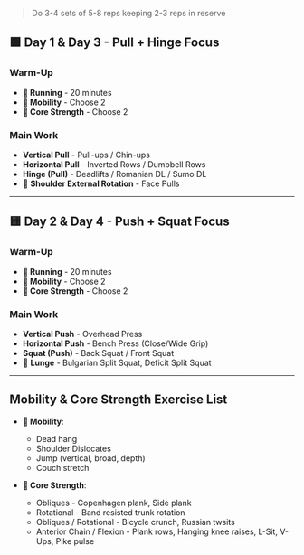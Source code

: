 > Do 3-4 sets of 5-8 reps keeping 2-3 reps in reserve

## 🟩 **Day 1 & Day 3 - Pull + Hinge Focus**

### **Warm-Up**

* **🏃 Running** - 20 minutes
* **🧘 Mobility** - Choose 2
* **💪 Core Strength** - Choose 2

### **Main Work**

* **Vertical Pull** - Pull-ups / Chin-ups
* **Horizontal Pull** - Inverted Rows / Dumbbell Rows
* **Hinge (Pull)** - Deadlifts / Romanian DL / Sumo DL
* 🍒 **Shoulder External Rotation** - Face Pulls

---

## 🟨 **Day 2 & Day 4 - Push + Squat Focus**

### **Warm-Up**

* **🏃 Running** - 20 minutes
* **🧘 Mobility** - Choose 2
* **💪 Core Strength** - Choose 2

### **Main Work**

* **Vertical Push** - Overhead Press
* **Horizontal Push** - Bench Press (Close/Wide Grip)
* **Squat (Push)** - Back Squat / Front Squat
* 🍒 **Lunge** - Bulgarian Split Squat, Deficit Split Squat

---

## Mobility & Core Strength Exercise List

* **🧘 Mobility**:
  * Dead hang
  * Shoulder Dislocates
  * Jump (vertical, broad, depth)
  * Couch stretch

* **💪 Core Strength**:
  * Obliques - Copenhagen plank, Side plank
  * Rotational - Band resisted trunk rotation
  * Obliques / Rotational - Bicycle crunch, Russian twsits
  * Anterior Chain / Flexion - Plank rows, Hanging knee raises, L-Sit, V-Ups, Pike pulse
